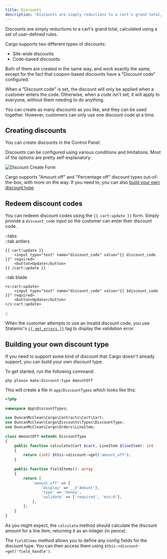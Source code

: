 ```yaml
---
title: Discounts
description: "Discounts are simply reductions to a cart's grand total, calculated using a set of user-defined rules. Cargo supports site-wide and code-based discounts."
---
```


Discounts are simply reductions to a cart's grand total, calculated using a set of user-defined rules.

Cargo supports two different types of discounts:
* Site-wide discounts
* Code-based discounts

Both of them are created in the same way, and work exactly the same, except for the fact that coupon-based discounts have a "Discount code" configured.

When a "Discount code" is set, the discount will only be applied when a customer enters the code. Otherwise, when a code isn't set, it will apply to everyone, without them needing to do anything.

You can create as many discounts as you like, and they can be used together. However, customers can only use one discount code at a time.

## Creating discounts
You can create discounts in the Control Panel. 

Discounts can be configured using various conditions and limitations. Most of the options are pretty self-explanatory:


![Discount Create Form](/images/discount-publish-form.png)

Cargo supports "Amount off" and "Percentage off" discount types out-of-the-box, with more on the way. If you need to, you can also [build your own discount type](#building-your-own-discount-type).

## Redeem discount codes
You can redeem discount codes using the `{{ cart:update }}` form. Simply provide a `discount_code` input so the customer can enter their discount code.

::tabs  
::tab antlers  
```antlers  
{{ cart:update }}    
    <input type="text" name="discount_code" value="{{ discount_code }}" required>    
	<button>Update</button>  
{{ /cart:update }}  
```  
::tab blade  
```blade  
<s:cart:update>    
    <input type="text" name="discount_code" value="{{ $discount_code }}" required>
	<button>Update</button>  
</s:cart:update>  
```  
::

When the customer attempts to use an invalid discount code, you use Statamic's [`{{ get_errors }}`](https://statamic.dev/tags/get_errors) tag to display the validation error. 

## Building your own discount type
If you need to support some kind of discount that Cargo doesn't already support, you can build your own discount type.

To get started, run the following command:

```
php please make:discount-type AmountOff
```

This will create a file in `app/DiscountTypes` which looks like this:

```php
<?php  
  
namespace App\DiscountTypes;  
  
use DuncanMcClean\Cargo\Contracts\Cart\Cart;  
use DuncanMcClean\Cargo\Discounts\Types\DiscountType;  
use DuncanMcClean\Cargo\Orders\LineItem;  
  
class AmountOff extends DiscountType  
{  
    public function calculate(Cart $cart, LineItem $lineItem): int  
    {  
        return (int) $this->discount->get('amount_off');  
    }  
  
    public function fieldItems(): array  
    {  
        return [  
            'amount_off' => [  
                'display' => __('Amount'),  
                'type' => 'money',  
                'validate' => ['required', 'min:0'],  
            ],  
        ];  
    }  
}
```

As you might expect, the `calculate` method should calculate the discount amount for a line item, returning it as an integer (in pence).

The `fieldItems` method allows you to define any config fields for the discount type. You can then access them using `$this->discount->get('field_handle')`.